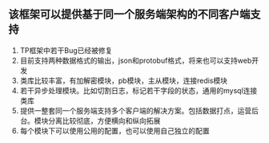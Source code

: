 <h2>该框架可以提供基于同一个服务端架构的不同客户端支持</h2>
<div class="dp-highlighter"><ol start="1" class="dp-j">
<li class="alt"><span><span>TP框架中若干Bug已经被修复&nbsp;&nbsp;</span></span></li><li class=""><span>目前支持两种数据格式的输出，json和protobuf格式，将来也可以支持web开发&nbsp;&nbsp;</span></li><li class="alt"><span>类库比较丰富，有加解密模块，pb模块，主从模块，连接redis模块&nbsp;&nbsp;</span></li><li class=""><span>若干异步处理模块。比如切割日志，标记若干字段的状态，通用的mysql连接类库&nbsp;&nbsp;</span></li><li class="alt"><span>提供一整套同一个服务端支持多个客户端的解决方案。包括数据打点，运营后台。模块分离比较彻底，方便横向和纵向拓展&nbsp;&nbsp;</span></li><li class=""><span>每个模块下可以使用公用的配置，也可以使用自己独立的配置&nbsp;&nbsp;</span></li></ol></div>
